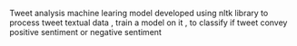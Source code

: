 Tweet analysis machine learing model developed using  nltk library to process tweet textual data , train a model on it , to classify if tweet convey positive sentiment or negative sentiment
